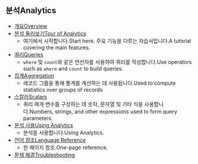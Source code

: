 
## <a name="analytics"></a><span data-ttu-id="7f4c9-101">분석</span><span class="sxs-lookup"><span data-stu-id="7f4c9-101">Analytics</span></span>
* [<span data-ttu-id="7f4c9-102">개요</span><span class="sxs-lookup"><span data-stu-id="7f4c9-102">Overview</span></span>](../articles/application-insights/app-insights-analytics.md)
* [<span data-ttu-id="7f4c9-103">분석 둘러보기</span><span class="sxs-lookup"><span data-stu-id="7f4c9-103">Tour of Analytics</span></span>](../articles/application-insights/app-insights-analytics-tour.md)
  * <span data-ttu-id="7f4c9-104">여기에서 시작합니다.</span><span class="sxs-lookup"><span data-stu-id="7f4c9-104">Start here.</span></span> <span data-ttu-id="7f4c9-105">주요 기능을 다루는 자습서입니다.</span><span class="sxs-lookup"><span data-stu-id="7f4c9-105">A tutorial covering the main features.</span></span>
* [<span data-ttu-id="7f4c9-106">쿼리</span><span class="sxs-lookup"><span data-stu-id="7f4c9-106">Queries</span></span>](../articles/application-insights/app-insights-analytics-reference.md)
  * <span data-ttu-id="7f4c9-107">`where` 및 `count`와 같은 연산자를 사용하여 쿼리를 작성합니다.</span><span class="sxs-lookup"><span data-stu-id="7f4c9-107">Use operators such as `where` and `count` to build queries.</span></span>
* [<span data-ttu-id="7f4c9-108">집계</span><span class="sxs-lookup"><span data-stu-id="7f4c9-108">Aggregation</span></span>](../articles/application-insights/app-insights-analytics-reference.md)
  * <span data-ttu-id="7f4c9-109">레코드 그룹을 통해 통계를 계산하는 데 사용됩니다.</span><span class="sxs-lookup"><span data-stu-id="7f4c9-109">Used to compute statistics over groups of records</span></span>
* [<span data-ttu-id="7f4c9-110">스칼라</span><span class="sxs-lookup"><span data-stu-id="7f4c9-110">Scalars</span></span>](../articles/application-insights/app-insights-analytics-reference.md)
  * <span data-ttu-id="7f4c9-111">쿼리 매개 변수를 구성하는 데 숫자, 문자열 및 기타 식을 사용합니다.</span><span class="sxs-lookup"><span data-stu-id="7f4c9-111">Numbers, strings, and other expressions used to form query parameters.</span></span>
* [<span data-ttu-id="7f4c9-112">분석 사용</span><span class="sxs-lookup"><span data-stu-id="7f4c9-112">Using Analytics</span></span>](../articles/application-insights/app-insights-analytics-using.md)
  * <span data-ttu-id="7f4c9-113">분석을 사용합니다.</span><span class="sxs-lookup"><span data-stu-id="7f4c9-113">Using Analytics.</span></span>
* [<span data-ttu-id="7f4c9-114">언어 참조</span><span class="sxs-lookup"><span data-stu-id="7f4c9-114">Language Reference</span></span>](../articles/application-insights/app-insights-analytics-reference.md)
  * <span data-ttu-id="7f4c9-115">한 페이지 참조.</span><span class="sxs-lookup"><span data-stu-id="7f4c9-115">One-page reference.</span></span>
* [<span data-ttu-id="7f4c9-116">문제 해결</span><span class="sxs-lookup"><span data-stu-id="7f4c9-116">Troubleshooting</span></span>](../articles/application-insights/app-insights-analytics-troubleshooting.md)

